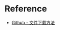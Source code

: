 # Reference

- [Github - 文件下载方法](https://github.com/vbenjs/vue-vben-admin/blob/main/src/utils/file/download.ts)
